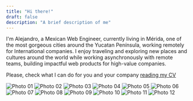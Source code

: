 ```yaml
---
title: "Hi there!"
draft: false
description: "A brief description of me"
---
```



I'm Alejandro, a Mexican Web Engineer, currently living in Mérida, one of the most gorgeous cities around the Yucatan Península, working remotely for International companies.
I enjoy traveling and exploring new places and cultures around the world while working asynchronously with remote teams, building impactful web products for high-value companies.

Please, check what I can do for you and your company [reading my CV](/about/en)

![Photo 01](/images/photo01.jpg#thumb)
![Photo 02](/images/photo02.jpg#thumb)
![Photo 03](/images/photo03.jpg#thumb)
![Photo 04](/images/photo04.jpg#thumb)
![Photo 05](/images/photo05.jpg#thumb)
![Photo 06](/images/photo06.jpg#thumb)
![Photo 07](/images/photo07.jpg#thumb)
![Photo 08](/images/photo08.jpg#thumb)
![Photo 09](/images/photo09.jpg#thumb)
![Photo 10](/images/photo10.jpg#thumb)
![Photo 11](/images/photo11.jpg#thumb)
![Photo 12](/images/photo12.jpg#thumb)
